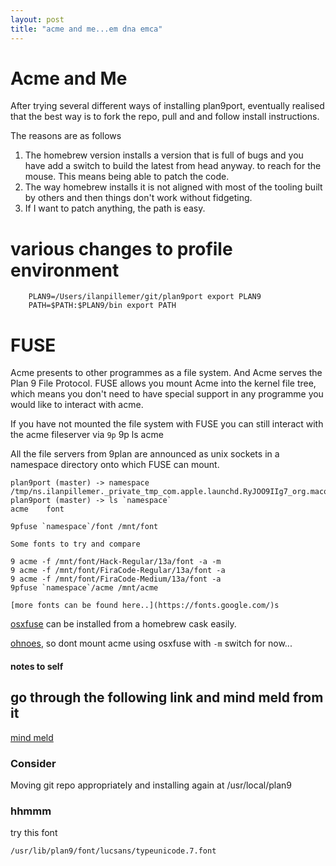 ```yaml
---
layout: post
title: "acme and me...em dna emca"
---
```


# Acme and Me

After trying several different ways of installing plan9port, eventually
realised that the best way is to fork the repo, pull and and follow install instructions.

The reasons are as follows

1. The homebrew version installs a version that is full of bugs and
   you have add a switch to build the latest from head anyway.
   to reach for the mouse. This means being able to patch the code.
2. The way homebrew installs it is not aligned with most of the tooling 
   built by others and then things don't work without fidgeting.  
3. If I want to patch anything, the path is easy. 
   
   
# various changes to profile environment
```
	PLAN9=/Users/ilanpillemer/git/plan9port export PLAN9
	PATH=$PATH:$PLAN9/bin export PATH
```

# FUSE

Acme presents to other programmes as a file system. And Acme serves the Plan 9 File Protocol. FUSE allows you mount Acme into the kernel file tree, which means you don't need to have special support in any programme you would like to interact with acme.

If you have not mounted the file system with FUSE you can still interact with the acme fileserver via `9p`
    9p ls acme

All the file servers from 9plan are announced as unix sockets in a namespace directory onto 
which FUSE can mount.

```
plan9port (master) -> namespace
/tmp/ns.ilanpillemer._private_tmp_com.apple.launchd.RyJOO9IIg7_org.macosforge.xquartz:0
plan9port (master) -> ls `namespace`
acme	font

9pfuse `namespace`/font /mnt/font

Some fonts to try and compare 

9 acme -f /mnt/font/Hack-Regular/13a/font -a -m
9 acme -f /mnt/font/FiraCode-Regular/13a/font -a
9 acme -f /mnt/font/FiraCode-Medium/13a/font -a
9pfuse `namespace`/acme /mnt/acme

[more fonts can be found here..](https://fonts.google.com/)s

```

[osxfuse](https://osxfuse.github.io/) can be installed from a homebrew cask easily.

[ohnoes](https://github.com/9fans/plan9port/issues/136), so dont mount acme using osxfuse with `-m` switch 
for now...

#### notes to self

## go through the following link and mind meld from it

[mind meld](https://groups.google.com/forum/#!topic/comp.os.plan9/_YUEVbTFuME%5B1-25%5D)

### Consider

Moving git repo appropriately and installing again at
    /usr/local/plan9 



### hhmmm
try this font

    /usr/lib/plan9/font/lucsans/typeunicode.7.font

